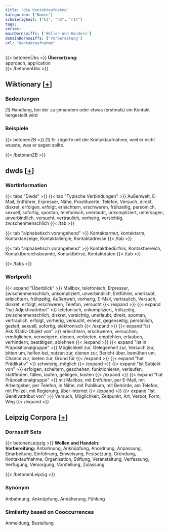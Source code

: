 ```yaml
---
title: "die Kontaktaufnahme"
kategorien: ["Nomen"]
schwierigkeit: ["k1", "h3", "r14"]
tags:
series:
mainDornseiffs: ['Wollen und Handeln']
domainDornseiffs: ['Vorbereitung']
url: "Kontaktaufnahme"
---
```


{{< betonenÜbs >}}
**Übersetzung:**  
approach, application  
{{< /betonenÜbs >}}

## Wiktionary [[+](https://de.wiktionary.org/wiki/Kontaktaufnahme)]

### Bedeutungen
[1] Handlung, bei der zu jemandem oder etwas (erstmals) ein Kontakt hergestellt wird  

### Beispiele
{{< betonenZB >}}
[1] Er zögerte mit der Kontaktaufnahme, weil er nicht wusste, was er sagen sollte.  

{{< /betonenZB >}}


## dwds [[+](https://www.dwds.de/wb/Kontaktaufnahme)]

### Wortinformation
{{< tabs "Dwds" >}}
{{< tab "Typische Verbindungen" >}}
Außenwelt, E-Mail, Entführer, Erpresser, Nähe, Prostituierte, Telefon, Versuch, direkt, diskret, erfolgen, erfolgt, erleichtern, erschweren, frühzeitig, persönlich, sexuell, sofortig, spontan, telefonisch, unerlaubt, unkompliziert, untersagen, unverbindlich, versucht, vertraulich, vorherig, vorsichtig, zwischenmenschlich
{{< /tab >}}

{{< tab "alphabetisch vorangehend" >}}
Kontaktarmut, kontaktarm, Kontaktanzeige, Kontaktallergie, Kontaktadresse
{{< /tab >}}

{{< tab "alphabetisch vorangehend" >}}
Kontaktbedürfnis, Kontaktbereich, Kontaktbereichsbeamte, Kontaktbörse, Kontaktdaten
{{< /tab >}}

{{< /tabs >}}

### Wortprofil
{{< expand "Überblick" >}} Mailbox, telefonisch, Erpresser, zwischenmenschlich, unkompliziert, unverbindlich, Entführer, unerlaubt, erleichtern, frühzeitig, Außenwelt, vorherig, E-Mail, vertraulich, Versuch, diskret, erfolgt, erschweren, Telefon, versucht {{< /expand >}}
{{< expand "hat Adjektivattribut" >}} telefonisch, unkompliziert, frühzeitig, zwischenmenschlich, diskret, vorsichtig, unerlaubt, direkt, spontan, vertraulich, erfolgt, vorherig, versucht, erneut, gegenseitig, persönlich, gezielt, sexuell, sofortig, elektronisch {{< /expand >}}
{{< expand "ist Akk./Dativ-Objekt von" >}} erleichtern, erschweren, versuchen, ermöglichen, verweigern, dienen, verbieten, empfehlen, erlauben, verhindern, bestätigen, ablehnen {{< /expand >}}
{{< expand "ist in Präpositionalgruppe" >}} Möglichkeit zur, Gelegenheit zur, Versuch zur, bitten um, helfen bei, nutzen zur, dienen zur, Bericht über, bemühen um, Chance zur, bieten zur, Grund für {{< /expand >}}
{{< expand "hat Prädikativ" >}} schwierig, möglich {{< /expand >}}
{{< expand "ist Subjekt von" >}} erfolgen, scheitern, geschehen, funktionieren, verlaufen, stattfinden, fällen, laufen, gelingen, kosten {{< /expand >}}
{{< expand "hat Präpositionalgruppe" >}} mit Mailbox, mit Entführer, per E-Mail, mit Arbeitgeber, per Telefon, in Nähe, mit Publikum, mit Behörde, am Telefon, mit Polizei, mit Regierung, über Internet {{< /expand >}}
{{< expand "ist Genitivattribut von" >}} Versuch, Möglichkeit, Zeitpunkt, Art, Verbot, Form, Weg {{< /expand >}}

## Leipzig Corpora [[+](https://corpora.uni-leipzig.de/en/res?word=Kontaktaufnahme&corpusId=deu_newscrawl-public_2018)]

### Dornseiff Sets
{{< betonenLeipzig >}}
**Wollen und Handeln:**  
**Vorbereitung:** Anbahnung, Anknüpfung, Anordnung, Anpassung, Einarbeitung, Einführung, Einweisung, Festsetzung, Gründung, Kontaktaufnahme, Organisation, Stiftung, Veranstaltung, Verfassung, Verfügung, Versorgung, Vorstellung, Zulassung  

{{< /betonenLeipzig >}}

### Synonym
Anbahnung, Anknüpfung, Annäherung, Fühlung


### Similarity based on Cooccurrences
Anmeldung, Bestellung

